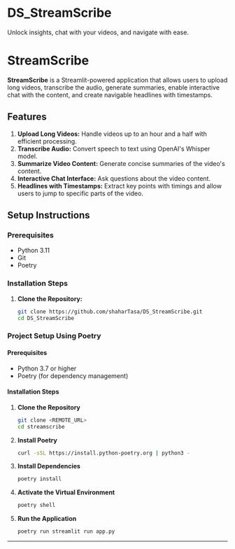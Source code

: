 # DS_StreamScribe

Unlock insights, chat with your videos, and navigate with ease.

# StreamScribe

**StreamScribe** is a Streamlit-powered application that allows users to upload long videos, transcribe the audio, generate summaries, enable interactive chat with the content, and create navigable headlines with timestamps.

## **Features**

1. **Upload Long Videos:** Handle videos up to an hour and a half with efficient processing.
2. **Transcribe Audio:** Convert speech to text using OpenAI's Whisper model.
3. **Summarize Video Content:** Generate concise summaries of the video's content.
4. **Interactive Chat Interface:** Ask questions about the video content.
5. **Headlines with Timestamps:** Extract key points with timings and allow users to jump to specific parts of the video.

## **Setup Instructions**

### **Prerequisites**

- Python 3.11
- Git
- Poetry

### **Installation Steps**

1. **Clone the Repository:**

   ```bash
   git clone https://github.com/shaharTasa/DS_StreamScribe.git
   cd DS_StreamScribe


### **Project Setup Using Poetry**

#### **Prerequisites**

- Python 3.7 or higher
- Poetry (for dependency management)

#### **Installation Steps**

1. **Clone the Repository**

   ```bash
   git clone <REMOTE_URL>
   cd streamscribe
   ```

2. **Install Poetry**

   ```bash
   curl -sSL https://install.python-poetry.org | python3 -
   ```

3. **Install Dependencies**

   ```bash
   poetry install
   ```

4. **Activate the Virtual Environment**

   ```bash
   poetry shell
   ```

5. **Run the Application**

   ```bash
   poetry run streamlit run app.py
   ```

---
